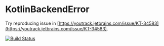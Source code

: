 # KotlinBackendError

Try reproducing issue in [https://youtrack.jetbrains.com/issue/KT-34583](https://youtrack.jetbrains.com/issue/KT-34583).

[![Build Status](https://travis-ci.org/TencentDingdang/dmsdk.svg?branch=master)](https://travis-ci.org/perqin/KotlinBackendError)
